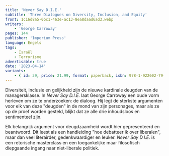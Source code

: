 ```yaml
---
title: 'Never Say D.I.E.'
subtitle: 'Three Dialogues on Diversity, Inclusion, and Equity'
front: 1c16d8a5-0bc1-463e-ac13-8ea8daad6ad3.webp
writers:
    - 'George Carroway'
pages: 144
publisher: 'Imperium Press'
language: Engels
tags:
    - Israël
    - Terrorisme
advertisable: true
date: '2023-04-14'
variants:
    - { id: 39, price: 21.99, format: paperback, isbn: 978-1-922602-79-4 }
---
```


Diversiteit, inclusie en gelijkheid zijn de nieuwe kardinale deugden van de managersklasse. In *Never Say D.I.E.* laat George Carroway een oude vorm herleven om ze te onderzoeken: de dialoog. Hij legt de sterkste argumenten voor elk van deze "deugden" in de mond van zijn personages, maar als ze op de proef worden gesteld, blijkt dat ze alle drie inhoudsloos en sentimenteel zijn.

Elk belangrijk argument voor deugdzaamheid wordt hier gepresenteerd en beantwoord. Dit leest als een handleiding "hoe debatteer ik over liberalen", maar dan veel literairder, gedenkwaardiger en leuker. *Never Say D.I.E.* is een retorische masterclass en een toegankelijke maar filosofisch diepgaande ingang naar niet-liberale politiek.
